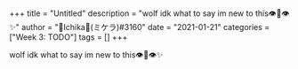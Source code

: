 +++
title = "Untitled"
description = "wolf idk what to say im new to this👁️👄👁️✨"
author = "🌺Ichika🌺(ミケラ)#3160"
date = "2021-01-21"
categories = ["Week 3: TODO"]
tags = []
+++

wolf idk what to say im new to this👁️👄👁️✨
